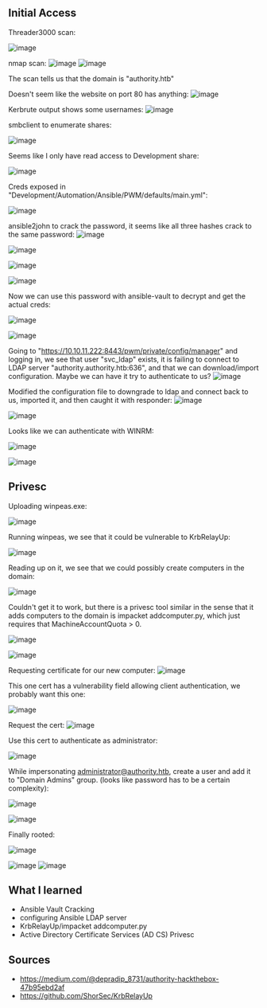 ## Initial Access

Threader3000 scan:

![image](https://github.com/michaelwang3668/ctf-writeups/assets/75542248/6008e914-bb30-4e14-9f47-c8e4d2d29c1f)

nmap scan:
![image](https://github.com/michaelwang3668/ctf-writeups/assets/75542248/f41c4f51-9cb1-4168-b9f8-b5cfa4e0ce66)
![image](https://github.com/michaelwang3668/ctf-writeups/assets/75542248/78604f29-9e14-4c3d-b59d-2ea1f1244278)

The scan tells us that the domain is "authority.htb"

Doesn't seem like the website on port 80 has anything:
![image](https://github.com/michaelwang3668/ctf-writeups/assets/75542248/0f1e8b44-169e-45d4-b00b-0bcdff21a369)

Kerbrute output shows some usernames:
![image](https://github.com/michaelwang3668/ctf-writeups/assets/75542248/2b1eb5b7-77c8-4cd8-a0f9-11610e57012b)

smbclient to enumerate shares:

![image](https://github.com/michaelwang3668/ctf-writeups/assets/75542248/b740ea9f-4f2b-473a-a19d-ea8a25af3ab3)

Seems like I only have read access to Development share:

![image](https://github.com/michaelwang3668/ctf-writeups/assets/75542248/2fb023ce-1dfb-4b6f-90be-4645f6ec38c4)

Creds exposed in "Development/Automation/Ansible/PWM/defaults/main.yml":

![image](https://github.com/michaelwang3668/ctf-writeups/assets/75542248/ad60d1ec-a2cf-49af-ae23-2af30bd2607c)

ansible2john to crack the password, it seems like all three hashes crack to the same password:
![image](https://github.com/michaelwang3668/ctf-writeups/assets/75542248/4a425dad-efd4-446d-824c-f3d40ad3ea4b)

![image](https://github.com/michaelwang3668/ctf-writeups/assets/75542248/e315a0a3-252f-4b22-86c6-64703cfc4beb)

![image](https://github.com/michaelwang3668/ctf-writeups/assets/75542248/6446da45-42bf-4f7f-b0c6-218270872665)

![image](https://github.com/michaelwang3668/ctf-writeups/assets/75542248/3b3ebd1d-b411-440a-a28d-8db2e3dfe2b5)

Now we can use this password with ansible-vault to decrypt and get the actual creds:

![image](https://github.com/michaelwang3668/ctf-writeups/assets/75542248/b3b1b161-02aa-4e78-bbbe-8440dc10d235)

![image](https://github.com/michaelwang3668/ctf-writeups/assets/75542248/2646a8a6-ec91-45f5-a660-1318b71a4d2c)

Going to "https://10.10.11.222:8443/pwm/private/config/manager" and logging in, we see that user "svc_ldap" exists, it is failing to connect to LDAP server "authority.authority.htb:636", and that we can download/import configuration. Maybe we can have it try to authenticate to us?
![image](https://github.com/michaelwang3668/ctf-writeups/assets/75542248/94c381df-8ac2-4608-8903-bc31f8ffda7c)

Modified the configuration file to downgrade to ldap and connect back to us, imported it, and then caught it with responder:
![image](https://github.com/michaelwang3668/ctf-writeups/assets/75542248/f96e1624-4185-411d-9f6a-884c9a53e33c)

![image](https://github.com/michaelwang3668/ctf-writeups/assets/75542248/12d4d63a-5d7d-4e59-af9e-77d9b304b2bf)

Looks like we can authenticate with WINRM:

![image](https://github.com/michaelwang3668/ctf-writeups/assets/75542248/6507636a-98f8-4053-8c56-cd6880f801ba)

![image](https://github.com/michaelwang3668/ctf-writeups/assets/75542248/c335d65d-237f-4c9c-b203-3b35e7da0184)

## Privesc
Uploading winpeas.exe:

![image](https://github.com/michaelwang3668/ctf-writeups/assets/75542248/44b3e65d-fcb8-4f39-bd56-a670664793fe)

Running winpeas, we see that it could be vulnerable to KrbRelayUp:

![image](https://github.com/michaelwang3668/ctf-writeups/assets/75542248/6c866724-5e6e-435b-a1fd-a0db186d3bd7)

Reading up on it, we see that we could possibly create computers in the domain:

![image](https://github.com/michaelwang3668/ctf-writeups/assets/75542248/a3b3013b-24de-40ef-a3ff-6917e10e732b)

Couldn't get it to work, but there is a privesc tool similar in the sense that it adds computers to the domain is impacket addcomputer.py, which just requires that MachineAccountQuota > 0.

![image](https://github.com/michaelwang3668/ctf-writeups/assets/75542248/5c9295fc-0c67-47eb-9a97-aef2bf9dfed7)

![image](https://github.com/michaelwang3668/ctf-writeups/assets/75542248/fcf233aa-ac01-4b79-9e35-a68ee907bb35)

Requesting certificate for our new computer:
![image](https://github.com/michaelwang3668/ctf-writeups/assets/75542248/dc4c52c1-8192-453a-a98c-681080a06b37)

This one cert has a vulnerability field allowing client authentication, we probably want this one:

![image](https://github.com/michaelwang3668/ctf-writeups/assets/75542248/93e3c5ba-1256-49c2-bc73-77cf6551283a)

Request the cert:
![image](https://github.com/michaelwang3668/ctf-writeups/assets/75542248/d797242c-8079-4b88-b4d1-e0194e06fac2)

Use this cert to authenticate as administrator:

![image](https://github.com/michaelwang3668/ctf-writeups/assets/75542248/53e749b9-4e4b-4b04-a6ca-e215482e2279)

While impersonating administrator@authority.htb, create a user and add it to "Domain Admins" group. (looks like password has to be a certain complexity):

![image](https://github.com/michaelwang3668/ctf-writeups/assets/75542248/20a4b92f-b47e-4c92-96dd-2ac78c020f53)

![image](https://github.com/michaelwang3668/ctf-writeups/assets/75542248/d0a5447d-78ce-4bff-ade9-1fab4b1e52f0)

Finally rooted:

![image](https://github.com/michaelwang3668/ctf-writeups/assets/75542248/94d23ebc-1379-4f2a-8a30-3c18d962bc9e)

![image](https://github.com/michaelwang3668/ctf-writeups/assets/75542248/25654f9f-33a3-4363-8ed9-5da632595f31)
![image](https://github.com/michaelwang3668/ctf-writeups/assets/75542248/72edd539-34ae-4ff6-9b49-cf16c29289ba)

## What I learned
 - Ansible Vault Cracking
 - configuring Ansible LDAP server
 - KrbRelayUp/impacket addcomputer.py
 - Active Directory Certificate Services (AD CS) Privesc

## Sources
- https://medium.com/@depradip_8731/authority-hackthebox-47b95ebd2af
- https://github.com/ShorSec/KrbRelayUp
